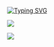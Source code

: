 [![Typing SVG](https://readme-typing-svg.demolab.com?font=Fira+Code&duration=2000&pause=1000&width=435&lines=Coder;Student;Leader;Roboticist)](https://git.io/typing-svg)

![](https://komarev.com/ghpvc/?username=western-warrior&color=blue)




[![](https://streak-stats.demolab.com?user=western-warrior&theme=dark&hide_border=true&mode=weekly)](https://git.io/streak-stats)


